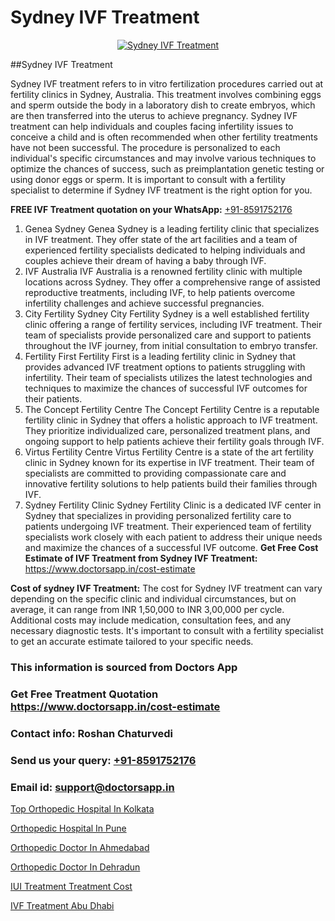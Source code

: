 # Sydney IVF Treatment

<p align="center">
  <a href="https://doctorsapp.in/treatment/ivf-treatment">
    <img src="https://doctorsapp.co.in/uploads/treatment_image/ICSI.jpg" alt="Sydney IVF Treatment">
  </a>
</p>
##Sydney IVF Treatment

Sydney IVF treatment refers to in vitro fertilization procedures carried out at fertility clinics in Sydney, Australia. This treatment involves combining eggs and sperm outside the body in a laboratory dish to create embryos, which are then transferred into the uterus to achieve pregnancy. Sydney IVF treatment can help individuals and couples facing infertility issues to conceive a child and is often recommended when other fertility treatments have not been successful. The procedure is personalized to each individual's specific circumstances and may involve various techniques to optimize the chances of success, such as preimplantation genetic testing or using donor eggs or sperm. It is important to consult with a fertility specialist to determine if Sydney IVF treatment is the right option for you.

**FREE IVF Treatment quotation on your WhatsApp:**  [+91-8591752176](https://api.whatsapp.com/send?phone=8591752176)

1) Genea Sydney   Genea Sydney is a leading fertility clinic that specializes in IVF treatment. They offer state of the art facilities and a team of experienced fertility specialists dedicated to helping individuals and couples achieve their dream of having a baby through IVF.
2) IVF Australia   IVF Australia is a renowned fertility clinic with multiple locations across Sydney. They offer a comprehensive range of assisted reproductive treatments, including IVF, to help patients overcome infertility challenges and achieve successful pregnancies.
3) City Fertility Sydney   City Fertility Sydney is a well established fertility clinic offering a range of fertility services, including IVF treatment. Their team of specialists provide personalized care and support to patients throughout the IVF journey, from initial consultation to embryo transfer.
4) Fertility First   Fertility First is a leading fertility clinic in Sydney that provides advanced IVF treatment options to patients struggling with infertility. Their team of specialists utilizes the latest technologies and techniques to maximize the chances of successful IVF outcomes for their patients.
5) The Concept Fertility Centre   The Concept Fertility Centre is a reputable fertility clinic in Sydney that offers a holistic approach to IVF treatment. They prioritize individualized care, personalized treatment plans, and ongoing support to help patients achieve their fertility goals through IVF.
6) Virtus Fertility Centre   Virtus Fertility Centre is a state of the art fertility clinic in Sydney known for its expertise in IVF treatment. Their team of specialists are committed to providing compassionate care and innovative fertility solutions to help patients build their families through IVF.
7) Sydney Fertility Clinic   Sydney Fertility Clinic is a dedicated IVF center in Sydney that specializes in providing personalized fertility care to patients undergoing IVF treatment. Their experienced team of fertility specialists work closely with each patient to address their unique needs and maximize the chances of a successful IVF outcome.
**Get Free Cost Estimate of IVF Treatment from Sydney IVF Treatment:** https://www.doctorsapp.in/cost-estimate

**Cost of sydney IVF Treatment:**
The cost for Sydney IVF treatment can vary depending on the specific clinic and individual circumstances, but on average, it can range from INR 1,50,000 to INR 3,00,000 per cycle. Additional costs may include medication, consultation fees, and any necessary diagnostic tests. It's important to consult with a fertility specialist to get an accurate estimate tailored to your specific needs.

### This information is sourced from Doctors App 
### Get Free Treatment Quotation https://www.doctorsapp.in/cost-estimate
### Contact info: Roshan Chaturvedi 
### Send us your query: [+91-8591752176](https://api.whatsapp.com/send?phone=8591752176) 
### Email id: support@doctorsapp.in

[Top Orthopedic Hospital In Kolkata](https://www.linkedin.com/pulse/top-orthopedic-hospital-kolkata-doctorsapp-dhaka-z4poe?trackingId=U1EWjSmYl%2FzfLfjjA90Uaw%3D%3D&lipi=urn%3Ali%3Apage%3Ad_flagship3_company_admin%3Bo%2BosOGJBSO63YocmsfjAZA%3D%3D)

[Orthopedic Hospital In Pune](https://www.linkedin.com/pulse/orthopedic-hospital-pune-knee-replacement-treatment-04jue?trackingId=FCcbUXQ%2FbmWDeeFpHBrl%2FA%3D%3D&lipi=urn%3Ali%3Apage%3Ad_flagship3_company_admin%3BII%2FSNcWiSiigR90SV5cfEQ%3D%3D)

[Orthopedic Doctor In Ahmedabad](https://medium.com/@vimalrana22/orthopedic-doctor-in-ahmedabad-180e68c3f3f8)

[Orthopedic Doctor In Dehradun](https://medium.com/@vimalrana22/orthopedic-doctor-in-dehradun-a6c0bcc6ead0)

[IUI Treatment Treatment Cost](https://doctors-apps.github.io/doctorsapp/iui-treatment-treatment-cost)

[IVF Treatment Abu Dhabi](https://doctors-apps.github.io/doctorsapp/ivf-treatment-abu-dhabi)

